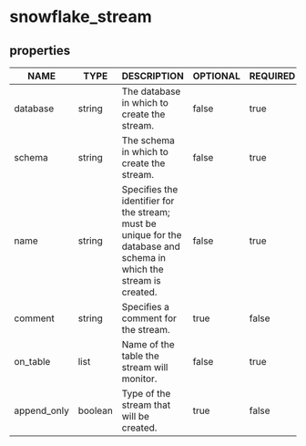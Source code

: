 
# snowflake_stream

<!-- These docs are auto-generated by code in ./docgen, run by with make docs. Manual edits will be overwritten. -->

## properties

|   NAME        |  TYPE   |                                                    DESCRIPTION                                                      |  OPTIONAL | REQUIRED  | COMPUTED | DEFAULT |
|---------------|---------|---------------------------------------------------------------------------------------------------------------------|-----------|-----------|----------|---------|
| database      | string  | The database in which to create the stream.                                                                         | false     | true      | false    |         |
| schema        | string  | The schema in which to create the stream.                                                                           | false     | true      | false    |         |
| name          | string  | Specifies the identifier for the stream; must be unique for the database and schema in which the stream is created. | false     | true      | false    |         |
| comment       | string  | Specifies a comment for the stream.                                                                                 | true      | false     | false    |         |
| on_table      | list    | Name of the table the stream will monitor.                                                                          | false     | true      | false    |         |
| append_only   | boolean | Type of the stream that will be created.                                                                            | true      | false     | false    |  false  |

